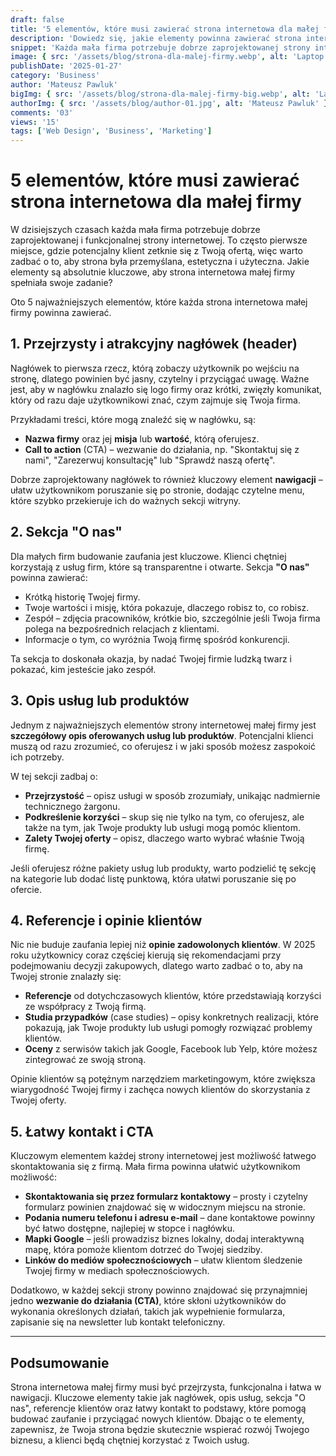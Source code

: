```yaml
---
draft: false
title: '5 elementów, które musi zawierać strona internetowa dla małej firmy'
description: 'Dowiedz się, jakie elementy powinna zawierać strona internetowa małej firmy, aby skutecznie przyciągała klientów i budowała zaufanie.'
snippet: 'Każda mała firma potrzebuje dobrze zaprojektowanej strony internetowej. Sprawdź, jakie 5 elementów jest kluczowe dla jej sukcesu.'
image: { src: '/assets/blog/strona-dla-malej-firmy.webp', alt: 'Laptop i tablet z otwartą stroną internetową małej firmy' }
publishDate: '2025-01-27'
category: 'Business'
author: 'Mateusz Pawluk'
bigImg: { src: '/assets/blog/strona-dla-malej-firmy-big.webp', alt: 'Laptop i tablet z otwartą stroną internetową małej firmy' }
authorImg: { src: '/assets/blog/author-01.jpg', alt: 'Mateusz Pawluk' }
comments: '03'
views: '15'
tags: ['Web Design', 'Business', 'Marketing']
---
```


# 5 elementów, które musi zawierać strona internetowa dla małej firmy

W dzisiejszych czasach każda mała firma potrzebuje dobrze zaprojektowanej i funkcjonalnej strony internetowej. To często pierwsze miejsce, gdzie potencjalny klient zetknie się z Twoją ofertą, więc warto zadbać o to, aby strona była przemyślana, estetyczna i użyteczna. Jakie elementy są absolutnie kluczowe, aby strona internetowa małej firmy spełniała swoje zadanie?

Oto 5 najważniejszych elementów, które każda strona internetowa małej firmy powinna zawierać.

## 1. **Przejrzysty i atrakcyjny nagłówek (header)**

Nagłówek to pierwsza rzecz, którą zobaczy użytkownik po wejściu na stronę, dlatego powinien być jasny, czytelny i przyciągać uwagę. Ważne jest, aby w nagłówku znalazło się logo firmy oraz krótki, zwięzły komunikat, który od razu daje użytkownikowi znać, czym zajmuje się Twoja firma.

Przykładami treści, które mogą znaleźć się w nagłówku, są:
- **Nazwa firmy** oraz jej **misja** lub **wartość**, którą oferujesz.
- **Call to action** (CTA) – wezwanie do działania, np. "Skontaktuj się z nami", "Zarezerwuj konsultację" lub "Sprawdź naszą ofertę".

Dobrze zaprojektowany nagłówek to również kluczowy element **nawigacji** – ułatw użytkownikom poruszanie się po stronie, dodając czytelne menu, które szybko przekieruje ich do ważnych sekcji witryny.

## 2. **Sekcja "O nas"**

Dla małych firm budowanie zaufania jest kluczowe. Klienci chętniej korzystają z usług firm, które są transparentne i otwarte. Sekcja **"O nas"** powinna zawierać:
- Krótką historię Twojej firmy.
- Twoje wartości i misję, która pokazuje, dlaczego robisz to, co robisz.
- Zespół – zdjęcia pracowników, krótkie bio, szczególnie jeśli Twoja firma polega na bezpośrednich relacjach z klientami.
- Informacje o tym, co wyróżnia Twoją firmę spośród konkurencji.

Ta sekcja to doskonała okazja, by nadać Twojej firmie ludzką twarz i pokazać, kim jesteście jako zespół.

## 3. **Opis usług lub produktów**

Jednym z najważniejszych elementów strony internetowej małej firmy jest **szczegółowy opis oferowanych usług lub produktów**. Potencjalni klienci muszą od razu zrozumieć, co oferujesz i w jaki sposób możesz zaspokoić ich potrzeby.

W tej sekcji zadbaj o:
- **Przejrzystość** – opisz usługi w sposób zrozumiały, unikając nadmiernie technicznego żargonu.
- **Podkreślenie korzyści** – skup się nie tylko na tym, co oferujesz, ale także na tym, jak Twoje produkty lub usługi mogą pomóc klientom.
- **Zalety Twojej oferty** – opisz, dlaczego warto wybrać właśnie Twoją firmę.

Jeśli oferujesz różne pakiety usług lub produkty, warto podzielić tę sekcję na kategorie lub dodać listę punktową, która ułatwi poruszanie się po ofercie.

## 4. **Referencje i opinie klientów**

Nic nie buduje zaufania lepiej niż **opinie zadowolonych klientów**. W 2025 roku użytkownicy coraz częściej kierują się rekomendacjami przy podejmowaniu decyzji zakupowych, dlatego warto zadbać o to, aby na Twojej stronie znalazły się:
- **Referencje** od dotychczasowych klientów, które przedstawiają korzyści ze współpracy z Twoją firmą.
- **Studia przypadków** (case studies) – opisy konkretnych realizacji, które pokazują, jak Twoje produkty lub usługi pomogły rozwiązać problemy klientów.
- **Oceny** z serwisów takich jak Google, Facebook lub Yelp, które możesz zintegrować ze swoją stroną.

Opinie klientów są potężnym narzędziem marketingowym, które zwiększa wiarygodność Twojej firmy i zachęca nowych klientów do skorzystania z Twojej oferty.

## 5. **Łatwy kontakt i CTA**

Kluczowym elementem każdej strony internetowej jest możliwość łatwego skontaktowania się z firmą. Mała firma powinna ułatwić użytkownikom możliwość:
- **Skontaktowania się przez formularz kontaktowy** – prosty i czytelny formularz powinien znajdować się w widocznym miejscu na stronie.
- **Podania numeru telefonu i adresu e-mail** – dane kontaktowe powinny być łatwo dostępne, najlepiej w stopce i nagłówku.
- **Mapki Google** – jeśli prowadzisz biznes lokalny, dodaj interaktywną mapę, która pomoże klientom dotrzeć do Twojej siedziby.
- **Linków do mediów społecznościowych** – ułatw klientom śledzenie Twojej firmy w mediach społecznościowych.

Dodatkowo, w każdej sekcji strony powinno znajdować się przynajmniej jedno **wezwanie do działania (CTA)**, które skłoni użytkowników do wykonania określonych działań, takich jak wypełnienie formularza, zapisanie się na newsletter lub kontakt telefoniczny.

---

## Podsumowanie

Strona internetowa małej firmy musi być przejrzysta, funkcjonalna i łatwa w nawigacji. Kluczowe elementy takie jak nagłówek, opis usług, sekcja "O nas", referencje klientów oraz łatwy kontakt to podstawy, które pomogą budować zaufanie i przyciągać nowych klientów. Dbając o te elementy, zapewnisz, że Twoja strona będzie skutecznie wspierać rozwój Twojego biznesu, a klienci będą chętniej korzystać z Twoich usług.
